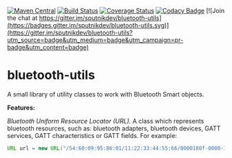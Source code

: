 [![Maven Central](https://img.shields.io/maven-central/v/org.sputnikdev/bluetooth-utils.svg)](https://mvnrepository.com/artifact/org.sputnikdev/bluetooth-utils)
[![Build Status](https://travis-ci.org/sputnikdev/bluetooth-utils.svg?branch=master)](https://travis-ci.org/sputnikdev/bluetooth-utils)
[![Coverage Status](https://coveralls.io/repos/github/sputnikdev/bluetooth-utils/badge.svg?branch=master)](https://coveralls.io/github/sputnikdev/bluetooth-utils?branch=master)
[![Codacy Badge](https://api.codacy.com/project/badge/Grade/42d4968bc4ae4474b2cda4d01f8e4d56)](https://www.codacy.com/app/vkolotov/bluetooth-utils?utm_source=github.com&amp;utm_medium=referral&amp;utm_content=sputnikdev/bluetooth-utils&amp;utm_campaign=Badge_Grade)
[![Join the chat at https://gitter.im/sputnikdev/bluetooth-utils](https://badges.gitter.im/sputnikdev/bluetooth-utils.svg)](https://gitter.im/sputnikdev/bluetooth-utils?utm_source=badge&utm_medium=badge&utm_campaign=pr-badge&utm_content=badge)
# bluetooth-utils

A small library of utility classes to work with Bluetooth Smart objects.

**Features:**

_Bluetooth Uniform Resource Locator (URL)._ A class which represents bluetooth resources, such as: bluetooth adapters, bluetooth devices, GATT services, GATT characteristics or GATT fields. For example:

```java
URL url = new URL("/54:60:09:95:86:01/11:22:33:44:55:66/0000180f-0000-1000-8000-00805f9b34fb/00002a19-0000-1000-8000-00805f9b34fb/Level");
```
